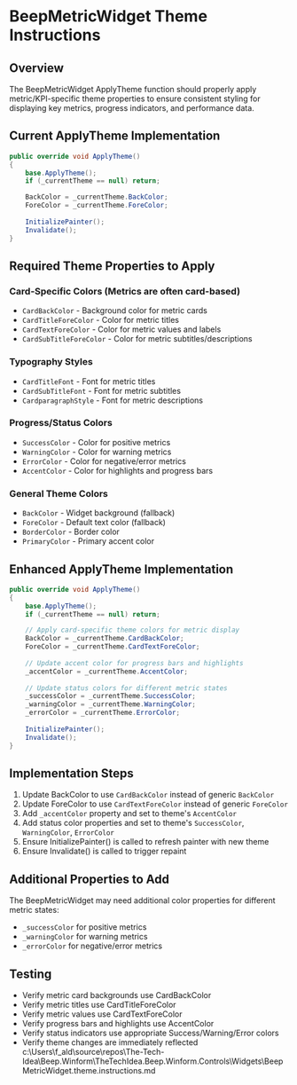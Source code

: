# BeepMetricWidget Theme Instructions

## Overview
The BeepMetricWidget ApplyTheme function should properly apply metric/KPI-specific theme properties to ensure consistent styling for displaying key metrics, progress indicators, and performance data.

## Current ApplyTheme Implementation
```csharp
public override void ApplyTheme()
{
    base.ApplyTheme();
    if (_currentTheme == null) return;

    BackColor = _currentTheme.BackColor;
    ForeColor = _currentTheme.ForeColor;
    
    InitializePainter();
    Invalidate();
}
```

## Required Theme Properties to Apply

### Card-Specific Colors (Metrics are often card-based)
- `CardBackColor` - Background color for metric cards
- `CardTitleForeColor` - Color for metric titles
- `CardTextForeColor` - Color for metric values and labels
- `CardSubTitleForeColor` - Color for metric subtitles/descriptions

### Typography Styles
- `CardTitleFont` - Font for metric titles
- `CardSubTitleFont` - Font for metric subtitles
- `CardparagraphStyle` - Font for metric descriptions

### Progress/Status Colors
- `SuccessColor` - Color for positive metrics
- `WarningColor` - Color for warning metrics
- `ErrorColor` - Color for negative/error metrics
- `AccentColor` - Color for highlights and progress bars

### General Theme Colors
- `BackColor` - Widget background (fallback)
- `ForeColor` - Default text color (fallback)
- `BorderColor` - Border color
- `PrimaryColor` - Primary accent color

## Enhanced ApplyTheme Implementation
```csharp
public override void ApplyTheme()
{
    base.ApplyTheme();
    if (_currentTheme == null) return;

    // Apply card-specific theme colors for metric display
    BackColor = _currentTheme.CardBackColor;
    ForeColor = _currentTheme.CardTextForeColor;
    
    // Update accent color for progress bars and highlights
    _accentColor = _currentTheme.AccentColor;
    
    // Update status colors for different metric states
    _successColor = _currentTheme.SuccessColor;
    _warningColor = _currentTheme.WarningColor;
    _errorColor = _currentTheme.ErrorColor;
    
    InitializePainter();
    Invalidate();
}
```

## Implementation Steps
1. Update BackColor to use `CardBackColor` instead of generic `BackColor`
2. Update ForeColor to use `CardTextForeColor` instead of generic `ForeColor`
3. Add `_accentColor` property and set to theme's `AccentColor`
4. Add status color properties and set to theme's `SuccessColor`, `WarningColor`, `ErrorColor`
5. Ensure InitializePainter() is called to refresh painter with new theme
6. Ensure Invalidate() is called to trigger repaint

## Additional Properties to Add
The BeepMetricWidget may need additional color properties for different metric states:
- `_successColor` for positive metrics
- `_warningColor` for warning metrics  
- `_errorColor` for negative/error metrics

## Testing
- Verify metric card backgrounds use CardBackColor
- Verify metric titles use CardTitleForeColor
- Verify metric values use CardTextForeColor
- Verify progress bars and highlights use AccentColor
- Verify status indicators use appropriate Success/Warning/Error colors
- Verify theme changes are immediately reflected</content>
<parameter name="filePath">c:\Users\f_ald\source\repos\The-Tech-Idea\Beep.Winform\TheTechIdea.Beep.Winform.Controls\Widgets\BeepMetricWidget.theme.instructions.md